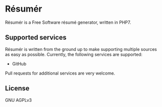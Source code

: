 # Résumér
Résumér is a Free Software résumé generator, written in PHP7.

## Supported services
Résumér is written from the ground up to make supporting multiple sources as
easy as possible. Currently, the following services are supported:

* GitHub

Pull requests for additional services are very welcome.

## License
GNU AGPLv3

